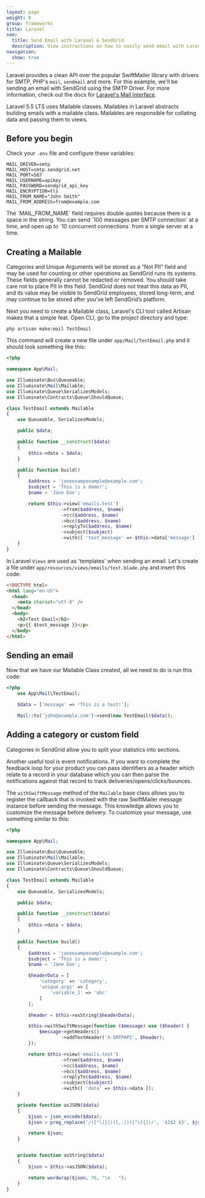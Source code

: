 ```yaml
---
layout: page
weight: 0
group: frameworks
title: Laravel
seo:
  title: Send Email with Laravel & SendGrid
  description: View instructions on how to easily send email with Laravel using SendGrid, by setting up setting up Laravel's  Mailables Class.
navigation:
  show: true
---
```


Laravel provides a clean API over the popular SwiftMailer library with drivers for SMTP, PHP's `mail`, `sendmail` and more. For this example, we'll be sending an email with SendGrid using the SMTP Driver. For more information, check out the docs for [Laravel's Mail interface](http://laravel.com/docs/mail).

Laravel 5.5 LTS uses Mailable classes. Mailables in Laravel abstracts building emails with a mailable class. Mailables are responsible for collating data and passing them to views.

## Before you begin

Check your `.env` file and configure these variables:

```
MAIL_DRIVER=smtp
MAIL_HOST=smtp.sendgrid.net
MAIL_PORT=587
MAIL_USERNAME=apikey
MAIL_PASSWORD=sendgrid_api_key
MAIL_ENCRYPTION=tls
MAIL_FROM_NAME="John Smith"
MAIL_FROM_ADDRESS=from@example.com
```

<call-out>
The `MAIL_FROM_NAME` field requires double quotes because there is a space in the string.
</call-out>

<call-out>
You can send `100 messages per SMTP connection` at a time, and open up to `10 concurrent connections` from a single server at a time.
</call-out>

## Creating a Mailable

<call-out type="warning">

Categories and Unique Arguments will be stored as a “Not PII” field and may be used for counting or other operations as SendGrid runs its systems. These fields generally cannot be redacted or removed. You should take care not to place PII in this field. SendGrid does not treat this data as PII, and its value may be visible to SendGrid employees, stored long-term, and may continue to be stored after you’ve left SendGrid’s platform.

</call-out>

Next you need to create a Mailable class, Laravel's CLI tool called Artisan makes that a simple feat.
Open CLI, go to the project directory and type:

`php artisan make:mail TestEmail`

This command will create a new file under `app/Mail/TestEmail.php` and it should look something like this:

```php
<?php

namespace App\Mail;

use Illuminate\Bus\Queueable;
use Illuminate\Mail\Mailable;
use Illuminate\Queue\SerializesModels;
use Illuminate\Contracts\Queue\ShouldQueue;

class TestEmail extends Mailable
{
    use Queueable, SerializesModels;

    public $data;

    public function __construct($data)
    {
        $this->data = $data;
    }

    public function build()
    {
        $address = 'janeexampexample@example.com';
        $subject = 'This is a demo!';
        $name = 'Jane Doe';

        return $this->view('emails.test')
                    ->from($address, $name)
                    ->cc($address, $name)
                    ->bcc($address, $name)
                    ->replyTo($address, $name)
                    ->subject($subject)
                    ->with([ 'test_message' => $this->data['message'] ]);
    }
}
```

In Laravel `Views` are used as 'templates' when sending an email. Let's create a file under `app/resources/views/emails/test.blade.php` and insert this code:

```html
<!DOCTYPE html>
<html lang="en-US">
  <head>
    <meta charset="utf-8" />
  </head>
  <body>
    <h2>Test Email</h2>
    <p>{{ $test_message }}</p>
  </body>
</html>
```

## Sending an email

Now that we have our Mailable Class created, all we need to do is run this code:

```php
<?php
    use App\Mail\TestEmail;

    $data = ['message' => 'This is a test!'];

    Mail::to('john@example.com')->send(new TestEmail($data));
```

## Adding a category or custom field

Categories in SendGrid allow you to split your statistics into sections.

Another useful tool is event notifications. If you want to complete the feedback loop for your product you can pass identifiers as a header which relate to a record in your database which you can then parse the notifications against that record to track deliveries/opens/clicks/bounces.

The `withSwiftMessage` method of the `Mailable` base class allows you to register the callback that is invoked with the raw SwiftMailer message instance before sending the message. This knowledge allows you to customize the message before delivery. To customize your message, use something similar to this:

```php
<?php

namespace App\Mail;

use Illuminate\Bus\Queueable;
use Illuminate\Mail\Mailable;
use Illuminate\Queue\SerializesModels;
use Illuminate\Contracts\Queue\ShouldQueue;

class TestEmail extends Mailable
{
    use Queueable, SerializesModels;

    public $data;

    public function __construct($data)
    {
        $this->data = $data;
    }

    public function build()
    {
        $address = 'janeexampexample@example.com';
        $subject = 'This is a demo!';
        $name = 'Jane Doe';

        $headerData = [
            'category' => 'category',
            'unique_args' => [
                'variable_1' => 'abc'
            ]
        ];

        $header = $this->asString($headerData);

        $this->withSwiftMessage(function ($message) use ($header) {
            $message->getHeaders()
                    ->addTextHeader('X-SMTPAPI', $header);
        });

        return $this->view('emails.test')
                    ->from($address, $name)
                    ->cc($address, $name)
                    ->bcc($address, $name)
                    ->replyTo($address, $name)
                    ->subject($subject)
                    ->with([ 'data' => $this->data ]);
    }

    private function asJSON($data)
    {
        $json = json_encode($data);
        $json = preg_replace('/(["\]}])([,:])(["\[{])/', '$1$2 $3', $json);

        return $json;
    }


    private function asString($data)
    {
        $json = $this->asJSON($data);

        return wordwrap($json, 76, "\n   ");
    }
}
```
